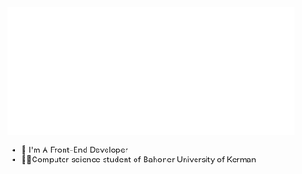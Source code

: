 ![img](abbas_github.gif)
- 🚀 I'm A Front-End Developer
- 👨‍💻Computer science student of Bahoner University of Kerman
